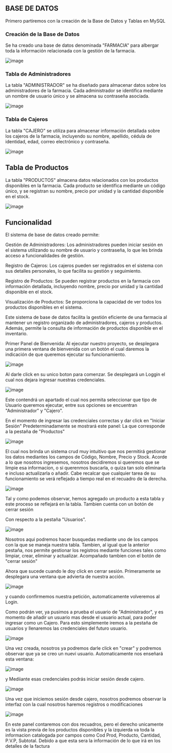 ## BASE DE DATOS
Primero partiremos con la creación de la Base de Datos y Tablas en MySQL

### Creación de la Base de Datos

Se ha creado una base de datos denominada "FARMACIA" para albergar toda la información relacionada con la gestión de la farmacia.

![image](https://github.com/Paulesh5/Farmacia/assets/139184732/143d3c79-d33c-4316-afee-e854f81db369)
 
### Tabla de Administradores

La tabla "ADMINISTRADOR" se ha diseñado para almacenar datos sobre los administradores de la farmacia. Cada administrador se identifica mediante un nombre de usuario único y se almacena su contraseña asociada.

![image](https://github.com/Paulesh5/Farmacia/assets/139184732/89bfdbef-aa7a-43a3-8988-7177cd5ac9b1)


### Tabla de Cajeros

La tabla "CAJERO" se utiliza para almacenar información detallada sobre los cajeros de la farmacia, incluyendo su nombre, apellido, cédula de identidad, edad, correo electrónico y contraseña.

![image](https://github.com/Paulesh5/Farmacia/assets/139184732/192815eb-6e96-4b50-b338-3f829df6209f)


## Tabla de Productos

La tabla "PRODUCTOS" almacena datos relacionados con los productos disponibles en la farmacia. Cada producto se identifica mediante un código único, y se registran su nombre, precio por unidad y la cantidad disponible en el stock.

![image](https://github.com/Paulesh5/Farmacia/assets/139184732/f3aaaac7-0e16-461f-ae33-6b060b868cb5)


## Funcionalidad

El sistema de base de datos creado permite:

Gestión de Administradores: Los administradores pueden iniciar sesión en el sistema utilizando su nombre de usuario y contraseña, lo que les brinda acceso a funcionalidades de gestión.

Registro de Cajeros: Los cajeros pueden ser registrados en el sistema con sus detalles personales, lo que facilita su gestión y seguimiento.

Registro de Productos: Se pueden registrar productos en la farmacia con información detallada, incluyendo nombre, precio por unidad y la cantidad disponible en el stock.

Visualización de Productos: Se proporciona la capacidad de ver todos los productos disponibles en el sistema.

Este sistema de base de datos facilita la gestión eficiente de una farmacia al mantener un registro organizado de administradores, cajeros y productos. Además, permite la consulta de información de productos disponible en el inventario.



Primer Panel de Bienvenida:
Al ejecutar nuestro proyecto, se desplegara una primera ventana de bienvenida con un botón el cual daremos la indicación de que queremos ejecutar su funcionamiento.

![image](https://github.com/Paulesh5/Farmacia/assets/139184732/15d1c6e9-7e1f-4444-949d-7ea9b0faebe5)

Al darle click en su unico boton para comenzar. Se desplegará un Loggin el cual nos dejara ingresar nuestras credenciales.

![image](https://github.com/Paulesh5/Farmacia/assets/139184732/8659bc4f-8067-4708-9efb-7b0d8545c6dc)

Este contendrá un apartado el cual nos permita seleccionar que tipo de Usuario queremos ejecutar, entre sus opciones se encuentran "Administrador" y "Cajero".

En el momento de ingresar las credenciales correctas y dar click en "Iniciar Sesión"
Predeterminadamente se mostrará este panel:
La que corresponde a la pestaña de "Productos"

![image](https://github.com/Paulesh5/Farmacia/assets/139184732/fd12ff79-2224-426c-a10d-e3e54547cb9d)

El cual nos brinda un sistema crud muy intuitivo que nos permitirá gestionar los datos mediantes los campos de Código, Nombre, Precio y Stock. Acorde a lo que nosotros ingresemos, nosotros decidiremos si queremos que se limpie esa informacion, o si querenmos buscarla, o quiza tan solo eliminarla e incluso actualizarla o añadir.
Cabe recalcar que cualquier tarea de su funcionamiento se verá reflejado a tiempo real en el recuadro de la derecha.

![image](https://github.com/Paulesh5/Farmacia/assets/139184732/26bc8f9c-2d8b-4da1-a3eb-afe3417db9a7)

Tal y como podemos observar, hemos agregado un producto a esta tabla y este proceso se reflejará en la tabla. Tambien cuenta con un botón de cerrar sesión

Con respecto a la pestaña "Usuarios".

![image](https://github.com/Paulesh5/Farmacia/assets/139184732/a7d9080a-e994-45f4-8e44-1156798011bd)

Nosotros aqui podremos hacer busquedas mediante uno de los campos con la que se maneja nuestra tabla.
Tambien, al igual que la anterior pestaña, nos permite gestionar los registros mediante funciones tales como limpiar, crear, eliminar y actualizar.
Acompañado tambien con el botón de "cerrar sesión"


Ahora que sucede cuando le doy click en cerrar sesión.
Primeramente se desplegara una ventana que advierta de nuestra acción.

![image](https://github.com/Paulesh5/Farmacia/assets/139184732/b104b1e3-c181-4c6f-8a55-e669ec798fd2)

y cuando confirmemos nuestra petición, automaticamente volveremos al Login.

Como podrán ver, ya pusimos a prueba el usuario de "Administrador", y es momento de añadir un usuario mas desde el usuario actual, para poder ingresar como un Cajero.
Para esto simplemente iremos a la pestaña de usuarios y llenaremos las credenciales del futuro usuario.

![image](https://github.com/Paulesh5/Farmacia/assets/139184732/da94240a-6571-4f0c-a740-e0a4b310aadf)

Una vez creada, nosotros ya podremos darle click en "crear" y podremos observar que ya se creo un nuevi usuario.
Automaticamente nos enseñará esta ventana:

![image](https://github.com/Paulesh5/Farmacia/assets/139184732/8fae2288-b1b8-475b-a4ce-bf352e374c12)

y Mediiante esas credenciales podrás iniciar sesión desde cajero.

![image](https://github.com/Paulesh5/Farmacia/assets/139184732/6b264c93-36c4-4635-9cc9-cef5317b9488)

Una vez que iniciemos sesión desde cajero, nosotros podremos observar la interfaz con la cual nosotros haremos registros o modificaciones

![image](https://github.com/Paulesh5/Farmacia/assets/139184732/265a0cc8-b0dc-49b0-9160-99fc3a428698)

En este panel contaremos con dos recuadros, pero el derecho unicamente es la vista previa de los productos disponibles y la izquierda va toda la informacion catalogada por campos como Cod Prod, Producto, Cantidad, P.V.P, Subtotal. Debido a que esta sera la información de lo que irá en los detalles de la factura






